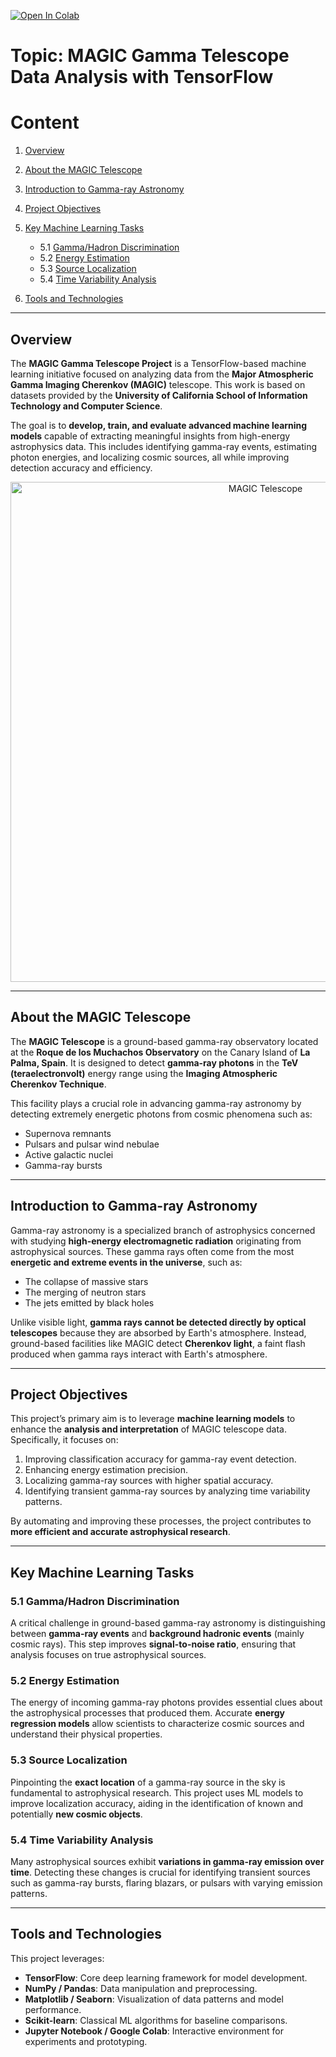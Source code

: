 <a href="https://colab.research.google.com/github/your-username/magic-gamma-telescope/blob/main/magic-gamma-telescope.ipynb" target="_parent"><img src="https://colab.research.google.com/assets/colab-badge.svg" alt="Open In Colab"/></a>

# **Topic: MAGIC Gamma Telescope Data Analysis with TensorFlow**

# **Content**

1. [Overview](#part1)
2. [About the MAGIC Telescope](#part2)
3. [Introduction to Gamma-ray Astronomy](#part3)
4. [Project Objectives](#part4)
5. [Key Machine Learning Tasks](#part5)

   * 5.1 [Gamma/Hadron Discrimination](#part5.1)
   * 5.2 [Energy Estimation](#part5.2)
   * 5.3 [Source Localization](#part5.3)
   * 5.4 [Time Variability Analysis](#part5.4)
6. [Tools and Technologies](#part6)

---

<a name="part1"></a>

## Overview

The **MAGIC Gamma Telescope Project** is a TensorFlow-based machine learning initiative focused on analyzing data from the **Major Atmospheric Gamma Imaging Cherenkov (MAGIC)** telescope. This work is based on datasets provided by the **University of California School of Information Technology and Computer Science**.

The goal is to **develop, train, and evaluate advanced machine learning models** capable of extracting meaningful insights from high-energy astrophysics data. This includes identifying gamma-ray events, estimating photon energies, and localizing cosmic sources, all while improving detection accuracy and efficiency.

<div align="center">
  <img src="https://magic.mpp.mpg.de/static/images/magic_telescope.jpg" alt="MAGIC Telescope" width="800">
</div>

---

<a name="part2"></a>

## About the MAGIC Telescope

The **MAGIC Telescope** is a ground-based gamma-ray observatory located at the **Roque de los Muchachos Observatory** on the Canary Island of **La Palma, Spain**. It is designed to detect **gamma-ray photons** in the **TeV (teraelectronvolt)** energy range using the **Imaging Atmospheric Cherenkov Technique**.

This facility plays a crucial role in advancing gamma-ray astronomy by detecting extremely energetic photons from cosmic phenomena such as:

* Supernova remnants
* Pulsars and pulsar wind nebulae
* Active galactic nuclei
* Gamma-ray bursts

---

<a name="part3"></a>

## Introduction to Gamma-ray Astronomy

Gamma-ray astronomy is a specialized branch of astrophysics concerned with studying **high-energy electromagnetic radiation** originating from astrophysical sources. These gamma rays often come from the most **energetic and extreme events in the universe**, such as:

* The collapse of massive stars
* The merging of neutron stars
* The jets emitted by black holes

Unlike visible light, **gamma rays cannot be detected directly by optical telescopes** because they are absorbed by Earth's atmosphere. Instead, ground-based facilities like MAGIC detect **Cherenkov light**, a faint flash produced when gamma rays interact with Earth's atmosphere.

---

<a name="part4"></a>

## Project Objectives

This project’s primary aim is to leverage **machine learning models** to enhance the **analysis and interpretation** of MAGIC telescope data. Specifically, it focuses on:

1. Improving classification accuracy for gamma-ray event detection.
2. Enhancing energy estimation precision.
3. Localizing gamma-ray sources with higher spatial accuracy.
4. Identifying transient gamma-ray sources by analyzing time variability patterns.

By automating and improving these processes, the project contributes to **more efficient and accurate astrophysical research**.

---

<a name="part5"></a>

## Key Machine Learning Tasks

<a name="part5.1"></a>

### 5.1 Gamma/Hadron Discrimination

A critical challenge in ground-based gamma-ray astronomy is distinguishing between **gamma-ray events** and **background hadronic events** (mainly cosmic rays). This step improves **signal-to-noise ratio**, ensuring that analysis focuses on true astrophysical sources.

<a name="part5.2"></a>

### 5.2 Energy Estimation

The energy of incoming gamma-ray photons provides essential clues about the astrophysical processes that produced them. Accurate **energy regression models** allow scientists to characterize cosmic sources and understand their physical properties.

<a name="part5.3"></a>

### 5.3 Source Localization

Pinpointing the **exact location** of a gamma-ray source in the sky is fundamental to astrophysical research. This project uses ML models to improve localization accuracy, aiding in the identification of known and potentially **new cosmic objects**.

<a name="part5.4"></a>

### 5.4 Time Variability Analysis

Many astrophysical sources exhibit **variations in gamma-ray emission over time**. Detecting these changes is crucial for identifying transient sources such as gamma-ray bursts, flaring blazars, or pulsars with varying emission patterns.

---

<a name="part6"></a>

## Tools and Technologies

This project leverages:

* **TensorFlow**: Core deep learning framework for model development.
* **NumPy / Pandas**: Data manipulation and preprocessing.
* **Matplotlib / Seaborn**: Visualization of data patterns and model performance.
* **Scikit-learn**: Classical ML algorithms for baseline comparisons.
* **Jupyter Notebook / Google Colab**: Interactive environment for experiments and prototyping.

